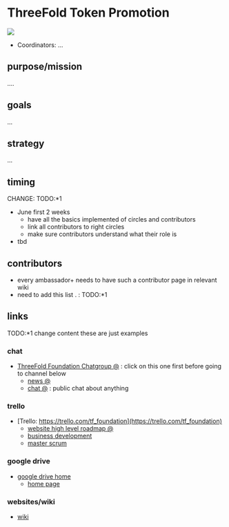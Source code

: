 # ThreeFold Token Promotion

![](https://images.unsplash.com/photo-1505649118510-a5d934d3af17?ixlib=rb-0.3.5&s=3e49b355077bf4d3727db8e954e9c812&auto=format&fit=crop&w=1100&q=80)

- Coordinators: ...

## purpose/mission

....

## goals

...

## strategy

...

## timing

CHANGE: TODO:*1 
- June first 2 weeks
   - have all the basics implemented of circles and contributors
   - link all contributors to right circles
   - make sure contributors understand what their role is
 - tbd


## contributors

- every ambassador+ needs to have such a contributor page in relevant wiki
- need to add this list . : TODO:*1 

## links

TODO:*1  change content these are just examples

### chat

- [ThreeFold Foundation Chatgroup @](https://chat.grid.tf/signup_user_complete/?id=wpz16r964bdnuqxc5p7kn5upmo) : click on this one first before going to channel below
   - [news @](https://chat.grid.tf/threefold/channels/town-square)
   - [chat @](https://chat.grid.tf/threefold/channels/chat) : public chat about anything
   
### trello

- [Trello: https://trello.com/tf_foundation](https://trello.com/tf_foundation)
    - [website high level roadmap @](https://trello.com/invite/b/CfIT7n9B/eb2e9f6ea28a1e46baeba0de5335cfeb/tfwebhighlevelroadmap)
    - [business development](https://trello.com/b/ppTVxCcO/tffunnel)
    - [master scrum](https://trello.com/b/GgxRFeHn/tfmasterscrum)

### google drive

- [google drive home](https://drive.google.com/drive/u/1/folders/1Enej6SCg4fo7f65EVYT4LT_-Cmga-Who)
    - [home page](https://drive.google.com/drive/u/1/folders/1_9XS7b_4aVWZ95nDdwIS_nEnkQxjKrnw)

### websites/wiki

- [wiki](https://threefoldfoundation.github.io/info_tokens/#/)
